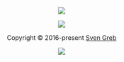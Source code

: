 <p align="center"><a href="https://www.nordtheme.com" target="_blank"><img src="https://raw.githubusercontent.com/nordtheme/assets/main/static/images/elements/hero.svg?sanitize=true"/></a></p>

<!--lint disable no-duplicate-headings no-duplicate-headings-in-section-->

<p align="center"><img src="https://raw.githubusercontent.com/nordtheme/assets/main/static/images/elements/separator.svg?sanitize=true" /></p>

<p align="center">Copyright &copy; 2016-present <a href="https://www.svengreb.de" target="_blank">Sven Greb</a></p>

<p align="center"><a href="https://github.com/nordtheme/.github/blob/main/license" target="_blank" rel="noreferrer"><img src="https://img.shields.io/static/v1.svg?style=flat-square&label=License&message=MIT&logoColor=eceff4&logo=creativecommons&colorA=4c566a&colorB=88c0d0"/></a></p>

<!--
+------------------+
+ Formatting Notes +
+------------------+

The `<summary />` tag must be separated with a blank line from the actual item content paragraph,
otherwise Markdown elements are not parsed and rendered!

+------------------+
+ Symbol Reference +
+------------------+
↠ (U+21A0): Start of a log section description
— (U+2014): Separator between a log section title and the metadata
⇄ (U+21C4): Separator between a issue ID and pull request ID in a log metadata
⊶ (U+22B6): Icon prefix for the short commit SHA checksum in a log metadata
⇅ (U+21C5): Icon prefix for the link of the Git commit history comparison on GitHub
-->

<!--lint disable final-definition-->

<!-- Base -->

<!-- Shared -->

<!--lint disable no-duplicate-definitions-->
